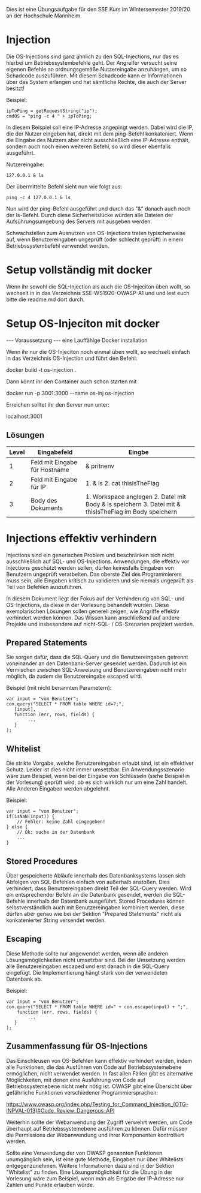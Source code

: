 Dies ist eine Übungsaufgabe für den SSE Kurs im Wintersemester 2019/20 an der Hochschule Mannheim. 

# Injection
Die OS-Injections sind ganz ähnlich zu den SQL-Injections, nur das es hierbei um Betriebssystembefehle geht. Der Angreifer versucht seine eigenen Befehle an ordnungsgemäße Nutzereingabe anzuhängen, um so Schadcode auszuführen. Mit diesem Schadcode kann er Informationen über das System erlangen und hat sämtliche Rechte, die auch der Server besitzt!

Beispiel:
```
ipToPing = getRequestString("ip");
cmdOS = "ping -c 4 " + ipToPing;
```

In diesem Beispiel soll eine IP-Adresse angepingt werden. Dabei wird  die IP, die der Nutzer eingeben hat, direkt mit dem ping-Befehl konkateniert. Wenn die Eingabe des Nutzers aber nicht ausschließlich eine IP-Adresse enthält, sondern auch noch einen weiteren Befehl, so wird dieser ebenfalls ausgeführt.

Nutzereingabe:
```
127.0.0.1 & ls
```

Der übermittelte Befehl sieht nun wie folgt aus:
```
ping -c 4 127.0.0.1 & ls
```

Nun wird der ping-Befehl ausgeführt und durch das "&" danach auch noch der ls-Befehl. Durch diese Sicherheitslücke würden alle Dateien der Aufsührungsumgebung des Servers mit ausgeben werden.

Schwachstellen zum Ausnutzen von OS-Injections treten typischerweise auf, wenn Benutzereingaben ungeprüft (oder schlecht geprüft) in einem Betriebssystembefehl verwendet werden. 

# Setup vollständig mit docker
Wenn ihr sowohl die SQL-Injection als auch die OS-Injeciton üben wollt,
so wechselt in in das Verzeichnis SSE-WS1920-OWASP-A1 und und lest euch bitte
die readme.md dort durch.

# Setup OS-Injeciton mit docker
--- Voraussetzung ---
eine Lauffähige Docker installation

Wenn ihr nur die OS-Injeciton noch einmal üben wollt, so wechselt einfach in das 
Verzeichnis OS-Injection und führt den Befehl: 

docker build -t os-injection .

Dann könnt ihr den Container auch schon starten mit

docker run -p 3001:3000 --name os-inj os-injection

Erreichen solltet ihr den Server nun unter:

localhost:3001
  
## Lösungen

| Level | Eingabefeld | Eingbe |
| -- | -- | -- |
| 1 | Feld mit Eingabe für Hostname |  & pritnenv |
| 2 | Feld mit Eingabe für IP | 1. & ls 2. cat thisIsTheFlag |
| 3 | Body des Dokuments | 1. Workspace anglegen 2. Datei mit Body & ls speichern  3. Datei mit & thisIsTheFlag im Body speichern|

# Injections effektiv verhindern

Injections sind ein generisches Problem und beschränken sich nicht ausschließlich auf SQL- und OS-Injections. Anwendungen, die effektiv vor Injections geschützt werden sollen, dürfen keinesfalls Eingaben von Benutzern ungeprüft verarbeiten. Das oberste Ziel des Programmierers muss sein, alle Eingaben kritisch zu validieren und sie niemals ungeprüft als Teil von Befehlen auszuführen.

In diesem Dokument liegt der Fokus auf der Verhinderung von SQL- und OS-Injections, da diese in der Vorlesung behandelt wurden. Diese exemplarischen Lösungen sollen generell zeigen, wie Angriffe effektiv verhindert werden können. Das Wissen kann anschließend auf andere Projekte und insbesondere auf nicht-SQL- / OS-Szenarien projiziert werden.

## Prepared Statements

Sie sorgen dafür, dass die SQL-Query und die Benutzereingaben getrennt voneinander an den Datenbank-Server gesendet werden. Dadurch ist ein Vermischen zwischen SQL-Anweisung und Benutzereingaben nicht mehr möglich, da zudem die Benutzereingabe escaped wird.

Beispiel (mit nicht benannten Parametern):
```
var input = "vom Benutzer";
con.query("SELECT * FROM table WHERE id=?;",
   [input],
   function (err, rows, fields) {
        ...
   }
);
```

## Whitelist

Die strikte Vorgabe, welche Benutzereingaben erlaubt sind, ist ein effektiver Schutz. Leider ist dies nicht immer umsetzbar. Ein Anwendungsszenario wäre zum Beispiel, wenn bei der Eingabe von Schlüsseln (siehe Beispiel in der Vorlesung) geprüft wird, ob es sich wirklich nur um eine Zahl handelt. Alle Anderen Eingaben werden abgelehnt.

Beispiel:
```
var input = "vom Benutzer";
if(isNaN(input)) {
    // Fehler: keine Zahl eingegeben!
} else {
    // Ok: suche in der Datenbank
    ...
}
```

## Stored Procedures

Über gespeicherte Abläufe innerhalb des Datenbanksystems lassen sich Abfolgen von SQL-Befehlen einfach von außerhalb anstoßen. Dies verhindert, dass Benutzereingaben direkt Teil der SQL-Query werden. Wird ein entsprechender Befehl an die Datenbank gesendet, werden die SQL-Befehle innerhalb der Datenbank ausgeführt. Stored Procedures können selbstverständlich auch mit Benutzereingaben kombiniert werden, diese dürfen aber genau wie bei der Sektion "Prepared Statements" nicht als konkatenierter String versendet werden.

## Escaping

Diese Methode sollte nur angewendet werden, wenn alle anderen Lösungsmöglichkeiten nicht umsetzbar sind. Bei der Umsetzung werden alle Benutzereingaben escaped und erst danach in die SQL-Query eingefügt. Die Implementierung hängt stark von der verwendeten Datenbank ab. 

Beispiel:
```
var input = "vom Benutzer";
con.query("SELECT * FROM table WHERE id=" + con.escape(input) + ";", 
    function (err, rows, fields) {
        ...
   }
);
```

## Zusammenfassung für OS-Injections

Das Einschleusen von OS-Befehlen kann effektiv verhindert werden, indem alle Funktionen, die das Ausführen von Code auf Betriebssystemebene ermöglichen, nicht verwendet werden. In fast allen Fällen gibt es alternative Möglichkeiten, mit denen eine Ausführung von Code auf Betriebssystemebene nicht mehr nötig ist. OWASP gibt eine Übersicht über gefährliche Funktionen verschiedener Programmiersprachen:

https://www.owasp.org/index.php/Testing_for_Command_Injection_(OTG-INPVAL-013)#Code_Review_Dangerous_API

Weiterhin sollte der Webanwendung der Zugriff verwehrt werden, um Code überhaupt auf Betriebssystemebene ausführen zu können. Dafür müssen die Permissions der Webanwendung und ihrer Komponenten kontrolliert werden.

Sollte eine Verwendung der von OWASP genannten Funktionen unumgänglich sein, ist eine gute Methode, Eingaben nur über Whitelists entgegenzunehmen. Weitere Informationen dazu sind in der Sektion "Whitelist" zu finden. Eine Lösungsmöglichkeit für die Übung in der Vorlesung wäre zum Beispiel, wenn man als Eingabe der IP-Adresse nur Zahlen und Punkte erlauben würde.
